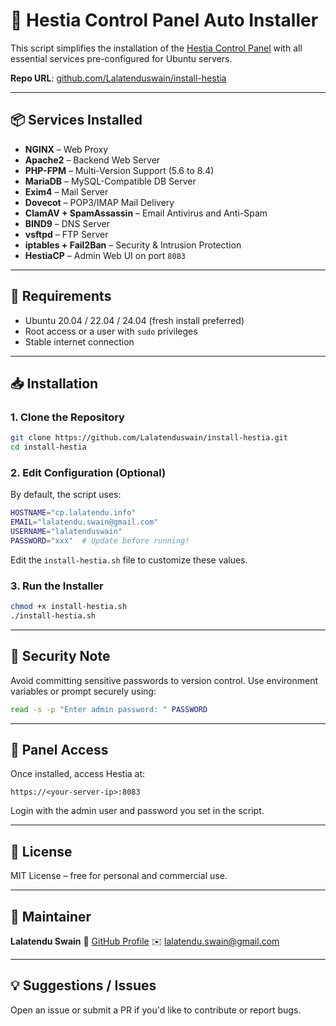 # 🚀 Hestia Control Panel Auto Installer

This script simplifies the installation of the [Hestia Control Panel](https://www.hestiacp.com/) with all essential services pre-configured for Ubuntu servers.

**Repo URL**: [github.com/Lalatenduswain/install-hestia](https://github.com/Lalatenduswain/install-hestia)

---

## 📦 Services Installed

- **NGINX** – Web Proxy
- **Apache2** – Backend Web Server
- **PHP-FPM** – Multi-Version Support (5.6 to 8.4)
- **MariaDB** – MySQL-Compatible DB Server
- **Exim4** – Mail Server
- **Dovecot** – POP3/IMAP Mail Delivery
- **ClamAV + SpamAssassin** – Email Antivirus and Anti-Spam
- **BIND9** – DNS Server
- **vsftpd** – FTP Server
- **iptables + Fail2Ban** – Security & Intrusion Protection
- **HestiaCP** – Admin Web UI on port `8083`

---

## 🧰 Requirements

- Ubuntu 20.04 / 22.04 / 24.04 (fresh install preferred)
- Root access or a user with `sudo` privileges
- Stable internet connection

---

## 📥 Installation

### 1. Clone the Repository

```bash
git clone https://github.com/Lalatenduswain/install-hestia.git
cd install-hestia
````

### 2. Edit Configuration (Optional)

By default, the script uses:

```bash
HOSTNAME="cp.lalatendu.info"
EMAIL="lalatendu.swain@gmail.com"
USERNAME="lalatenduswain"
PASSWORD="xxx"  # Update before running!
```

Edit the `install-hestia.sh` file to customize these values.

### 3. Run the Installer

```bash
chmod +x install-hestia.sh
./install-hestia.sh
```

---

## 🔐 Security Note

Avoid committing sensitive passwords to version control. Use environment variables or prompt securely using:

```bash
read -s -p "Enter admin password: " PASSWORD
```

---

## 🔗 Panel Access

Once installed, access Hestia at:

```
https://<your-server-ip>:8083
```

Login with the admin user and password you set in the script.

---

## 📄 License

MIT License – free for personal and commercial use.

---

## 👤 Maintainer

**Lalatendu Swain**
🔗 [GitHub Profile](https://github.com/Lalatenduswain)
✉️ [lalatendu.swain@gmail.com](mailto:lalatendu.swain@gmail.com)

---

## 💡 Suggestions / Issues

Open an issue or submit a PR if you'd like to contribute or report bugs.

```
